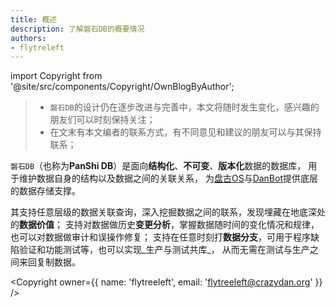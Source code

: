```yaml
---
title: 概述
description: 了解磐石DB的概要情况
authors:
- flytreleft
---
```


import Copyright from '@site/src/components/Copyright/OwnBlogByAuthor';

> - `磐石DB`的设计仍在逐步改进与完善中，本文将随时发生变化，感兴趣的朋友们可以时刻保持关注；
> - 在文末有本文编者的联系方式，有不同意见和建议的朋友可以与其保持联系；

`磐石DB`（也称为**PanShi DB**）是面向**结构化**、**不可变**、**版本化**数据的数据库，
用于维护数据自身的结构以及数据之间的关联关系，
为[盘古OS](/docs/pangu-os)与[DanBot](/blog/the-dan-bot-design)提供底层的数据存储支撑。

其支持任意层级的数据关联查询，深入挖掘数据之间的联系，发现埋藏在地底深处的**数据价值**；
支持对数据做历史**变更分析**，掌握数据随时间的变化情况和规律，也可以对数据做审计和误操作修复；
支持在任意时刻打**数据分支**，可用于程序缺陷验证和功能测试等，也可以实现_生产与测试共库_，
从而无需在测试与生产之间来回复制数据。


<Copyright
  owner={{
    name: 'flytreeleft', email: 'flytreeleft@crazydan.org'
  }}
/>

